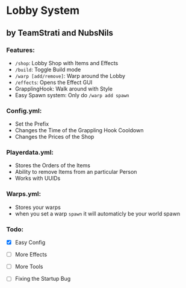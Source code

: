 # __Lobby System__
## by TeamStrati and NubsNils

### **Features:**
- ```/shop```:
  Lobby Shop with Items and Effects
- ```/build```:
  Toggle Build mode
- ```/warp [add/remove]```:
  Warp around the Lobby
- ```/effects```:
  Opens the Effect GUI
- GrapplingHook:
  Walk around with Style
- Easy Spawn system:
  Only do ```/warp add spawn```

### **Config.yml:**
- Set the Prefix
- Changes the Time of the Grappling Hook Cooldown
- Changes the Prices of the Shop

### **Playerdata.yml:**
- Stores the Orders of the Items
- Ability to remove Items from an particular Person
- Works with UUIDs

### **Warps.yml:**
- Stores your warps
- when you set a warp ```spawn``` it will automaticly be your world spawn

### **Todo:**
- [x] Easy Config
- [ ] More Effects
- [ ] More Tools
- [ ] Fixing the Startup Bug

